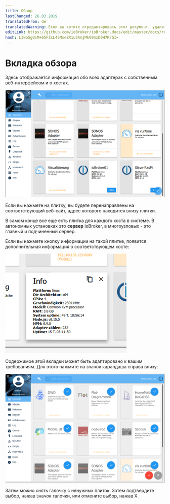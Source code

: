 ```yaml
---
title: Обзор
lastChanged: 26.03.2019
translatedFrom: de
translatedWarning: Если вы хотите отредактировать этот документ, удалите поле «translationFrom», в противном случае этот документ будет снова автоматически переведен
editLink: https://github.com/ioBroker/ioBroker.docs/edit/master/docs/ru/admin/overview.md
hash: L3woSgQsM+65FZxL45MseZX1u5AmjMk69mxD0H7RrGI=
---
```

# Вкладка обзора
Здесь отображается информация обо всех адаптерах с собственным веб-интерфейсом и о хостах.

![Вкладка обзора](../../de/admin/media/ADMIN_Uebersicht.png)

Если вы нажмете на плитку, вы будете перенаправлены на соответствующий веб-сайт, адрес которого находится внизу плитки.

В самом конце все еще есть плитка для каждого хоста в системе. В автономных установках это **сервер** ioBroker, в многоузловых - это главный и подчиненный сервер.

Если вы нажмете кнопку информации на такой плитке, появится дополнительная информация о соответствующем хосте:

![Вкладка обзора](../../de/admin/media/ADMIN_Uebersicht_host.png)

Содержимое этой вкладки может быть адаптировано к вашим требованиям. Для этого нажмите на значок карандаша справа внизу:

![Вкладка обзора](../../de/admin/media/ADMIN_Uebersicht_edit.png)

Затем можно снять галочку с ненужных плиток. Затем подтвердите выбор, нажав значок галочки, или отмените выбор, нажав X.